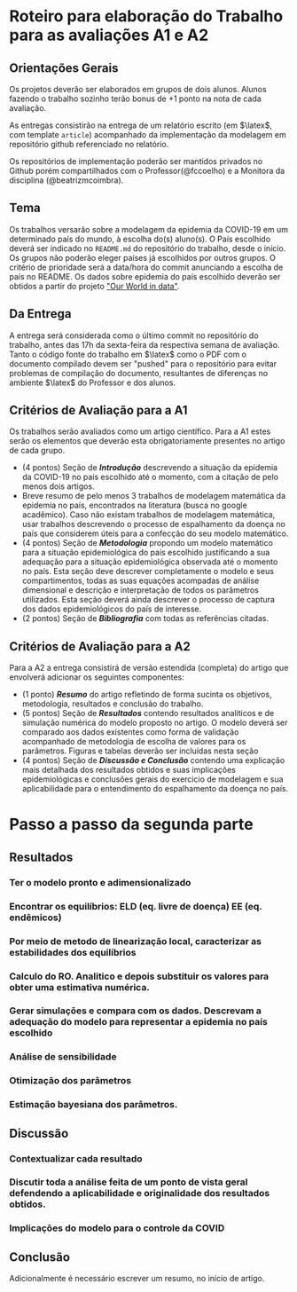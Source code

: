 # Roteiro para elaboração do Trabalho para as avaliações A1 e A2

## Orientações Gerais

Os projetos deverão ser elaborados em grupos de dois alunos. Alunos fazendo o trabalho sozinho terão bonus de +1 ponto na nota de cada avaliação.

As entregas consistirão na entrega de um relatório escrito (em $\latex$, com template `article`) acompanhado da implementação da modelagem em repositório github referenciado no relatório. 

Os repositórios de implementação poderão ser mantidos privados no Github porém compartilhados com o Professor(@fccoelho)  e a Monitora da disciplina (@beatrizmcoimbra).

## Tema

Os trabalhos versarão sobre a modelagem da epidemia da COVID-19 em um determinado país do mundo, à escolha do(s) aluno(s). O País escolhido deverá ser indicado no `README.md` do repositório do trabalho, desde o início. Os grupos não poderão eleger países já escolhidos por outros grupos. O critério de prioridade será a data/hora do commit anunciando a escolha de país no README. Os dados sobre  epidemia do país escolhido deverão ser obtidos a partir do projeto ["Our World in data"](https://ourworldindata.org/coronavirus).

## Da Entrega

A entrega será considerada como o último commit no repositório do trabalho, antes das 17h da sexta-feira da respectiva semana de avaliação. Tanto o código fonte do trabalho em $\latex$ como o PDF com o documento compilado devem ser "pushed" para o repositório para evitar problemas de compilação do documento, resultantes de diferenças no ambiente $\latex$ do Professor e dos alunos.

## Critérios de Avaliação para a A1

Os trabalhos serão avaliados como um artigo científico. Para a A1 estes serão os elementos que deverão esta obrigatoriamente presentes no artigo de cada grupo.

* (4 pontos) Seção de ***Introdução*** descrevendo a situação da epidemia da COVID-19 no país escolhido até o momento, com a citação de pelo menos dois artigos.
* Breve resumo de pelo menos 3 trabalhos de modelagem matemática da epidemia no país, encontrados na literatura (busca no google acadêmico). Caso não existam trabalhos de modelagem matemática, usar trabalhos descrevendo o processo de espalhamento da doença no país que considerem úteis para a confecção do seu modelo matemático.
* (4 pontos) Seção de ***Metodologia*** propondo um modelo matemático para a situação epidemiológica do país escolhido justificando a sua adequação para a situação epidemiológica observada até o momento no país. Esta seção deve descrever completamente o modelo e seus compartimentos, todas as suas equações acompadas de análise dimensional e descrição e interpretação de todos os parâmetros utilizados. Esta seção deverá ainda descrever o processo de captura dos dados epidemiológicos do país de interesse.
* (2 pontos) Seção de ***Bibliografia*** com todas as referências citadas.

## Critérios de Avaliação para a A2

Para a A2 a entrega consistirá de versão estendida (completa) do artigo que envolverá adicionar os seguintes componentes:

* (1 ponto) ***Resumo*** do artigo refletindo de forma sucinta os objetivos, metodologia, resultados e conclusão do trabalho.
* (5 pontos) Seção de ***Resultados*** contendo resultados analíticos e de simulação numérica do modelo proposto no artigo. O modelo deverá ser comparado aos dados existentes como forma de validação acompanhado de metodologia de escolha de valores para os parâmetros. Figuras e tabelas deverão ser incluídas nesta seção
* (4 pontos) Seção de ***Discussão e Conclusão*** contendo uma explicação mais detalhada dos resultados obtidos e suas implicações epidemiológicas e conclusões gerais do exercicio de modelagem e sua aplicabilidade para o entendimento do espalhamento da doença no país.

# Passo a passo da segunda parte
## Resultados
### Ter o modelo pronto e adimensionalizado
### Encontrar os equilíbrios: ELD (eq. livre de doença) EE (eq. endêmicos)
### Por meio de metodo de linearização local, caracterizar as estabilidades dos equilíbrios
### Calculo do RO. Analitico e depois substituir os valores para obter uma estimativa numérica.
### Gerar simulações e compara com os dados. Descrevam a adequação do modelo para representar a epidemia no país escolhido
### Análise de sensibilidade
### Otimização dos parâmetros
### Estimação bayesiana dos parâmetros.
## Discussão
### Contextualizar cada resultado
### Discutir toda a análise feita de um ponto de vista geral defendendo a aplicabilidade e originalidade dos resultados obtidos. 
### Implicações do modelo para o controle da COVID
## Conclusão

Adicionalmente é necessário escrever um resumo, no início de artigo.
